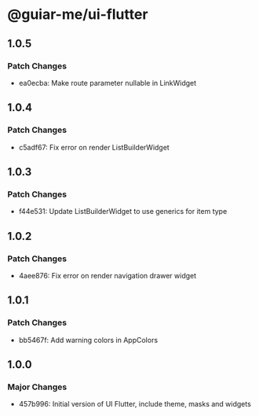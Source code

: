 # @guiar-me/ui-flutter

## 1.0.5

### Patch Changes

- ea0ecba: Make route parameter nullable in LinkWidget

## 1.0.4

### Patch Changes

- c5adf67: Fix error on render ListBuilderWidget

## 1.0.3

### Patch Changes

- f44e531: Update ListBuilderWidget to use generics for item type

## 1.0.2

### Patch Changes

- 4aee876: Fix error on render navigation drawer widget

## 1.0.1

### Patch Changes

- bb5467f: Add warning colors in AppColors

## 1.0.0

### Major Changes

- 457b996: Initial version of UI Flutter, include theme, masks and widgets

